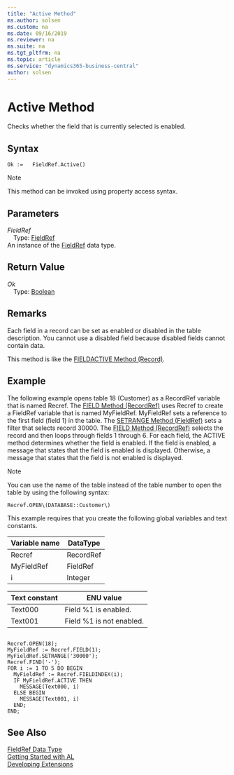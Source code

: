 ```yaml
---
title: "Active Method"
ms.author: solsen
ms.custom: na
ms.date: 09/16/2019
ms.reviewer: na
ms.suite: na
ms.tgt_pltfrm: na
ms.topic: article
ms.service: "dynamics365-business-central"
author: solsen
---
```

[//]: # (START>DO_NOT_EDIT)
[//]: # (IMPORTANT:Do not edit any of the content between here and the END>DO_NOT_EDIT.)
[//]: # (Any modifications should be made in the .xml files in the ModernDev repo.)
# Active Method
Checks whether the field that is currently selected is enabled.


## Syntax
```
Ok :=   FieldRef.Active()
```
> [!NOTE]  
> This method can be invoked using property access syntax.  

## Parameters
*FieldRef*  
&emsp;Type: [FieldRef](fieldref-data-type.md)  
An instance of the [FieldRef](fieldref-data-type.md) data type.  

## Return Value
*Ok*  
&emsp;Type: [Boolean](../boolean/boolean-data-type.md)  
  


[//]: # (IMPORTANT: END>DO_NOT_EDIT)

## Remarks  
Each field in a record can be set as enabled or disabled in the table description.  You cannot use a disabled field because disabled fields cannot contain data.  

This method is like the [FIELDACTIVE Method \(Record\)](../../methods-auto/record/record-fieldactive-method.md). 


## Example  
 The following example opens table 18 \(Customer\) as a RecordRef variable that is named Recref. The [FIELD Method \(RecordRef\)](../../methods-auto/recordref/recordref-field-method.md) uses Recref to create a FieldRef variable that is named MyFieldRef. MyFieldRef sets a reference to the first field \(field 1\) in the table. The [SETRANGE Method \(FieldRef\)](../../methods-auto/fieldref/fieldref-setrange-method.md) sets a filter that selects record 30000. The [FIELD Method \(RecordRef\)](../../methods-auto/recordref/recordref-field-method.md) selects the record and then loops through fields 1 through 6. For each field, the ACTIVE method determines whether the field is enabled. If the field is enabled, a message that states that the field is enabled is displayed. Otherwise, a message that states that the field is not enabled is displayed.  

> [!NOTE]  
>  You can use the name of the table instead of the table number to open the table by using the following syntax: 

```
Recref.OPEN\(DATABASE::Customer\)
```


 This example requires that you create the following global variables and text constants.  

|Variable name|DataType|  
|-------------------|--------------|  
|Recref|RecordRef|  
|MyFieldRef|FieldRef|  
|i|Integer|  

|Text constant|ENU value|  
|-------------------|---------------|  
|Text000|Field %1 is enabled.|  
|Text001|Field %1 is not enabled.|  

```  

Recref.OPEN(18);  
MyFieldRef := Recref.FIELD(1);  
MyFieldRef.SETRANGE('30000');  
Recref.FIND('-');  
FOR i := 1 TO 5 DO BEGIN  
  MyFieldRef := Recref.FIELDINDEX(i);  
  IF MyFieldRef.ACTIVE THEN  
    MESSAGE(Text000, i)  
  ELSE BEGIN  
    MESSAGE(Text001, i)  
  END;  
END;  

```  


## See Also
[FieldRef Data Type](fieldref-data-type.md)  
[Getting Started with AL](../../devenv-get-started.md)  
[Developing Extensions](../../devenv-dev-overview.md)